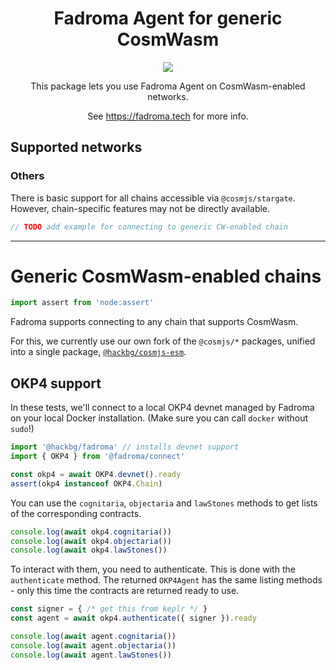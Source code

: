 <div align="center">

# Fadroma Agent for generic CosmWasm

[![](https://img.shields.io/npm/v/@fadroma/scrt?color=%2365b34c&label=%40fadroma%2Fscrt&style=for-the-badge)](https://www.npmjs.com/package/@fadroma/scrt)

This package lets you use Fadroma Agent on CosmWasm-enabled networks.

See https://fadroma.tech for more info.

</div>

## Supported networks

### Others

There is basic support for all chains accessible via `@cosmjs/stargate`.
However, chain-specific features may not be directly available.

```typescript
// TODO add example for connecting to generic CW-enabled chain
```

---

# Generic CosmWasm-enabled chains

```typescript
import assert from 'node:assert'
```

Fadroma supports connecting to any chain that supports CosmWasm.

For this, we currently use our own fork of the `@cosmjs/*` packages,
unified into a single package, [`@hackbg/cosmjs-esm`](https://www.npmjs.com/package/@hackbg/cosmjs-esm).

## OKP4 support

In these tests, we'll connect to a local OKP4 devnet
managed by Fadroma on your local Docker installation.
(Make sure you can call `docker` without `sudo`!)

```typescript
import '@hackbg/fadroma' // installs devnet support
import { OKP4 } from '@fadroma/connect'

const okp4 = await OKP4.devnet().ready
assert(okp4 instanceof OKP4.Chain)
```

You can use the `cognitaria`, `objectaria` and `lawStones` methods
to get lists of the corresponding contracts.

```typescript
console.log(await okp4.cognitaria())
console.log(await okp4.objectaria())
console.log(await okp4.lawStones())
```

To interact with them, you need to authenticate. This is done with
the `authenticate` method. The returned `OKP4Agent` has the same listing
methods - only this time the contracts are returned ready to use.

```typescript
const signer = { /* get this from keplr */ }
const agent = await okp4.authenticate({ signer }).ready

console.log(await agent.cognitaria())
console.log(await agent.objectaria())
console.log(await agent.lawStones())
```
